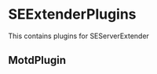 SEExtenderPlugins
===============

This contains plugins for SEServerExtender

MotdPlugin
--------------




